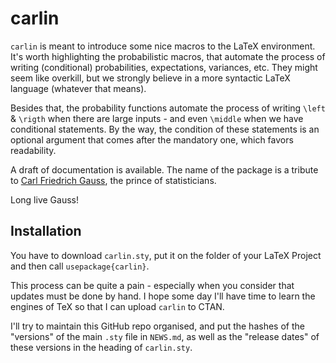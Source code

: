 # carlin

`carlin` is meant to introduce some nice macros to the LaTeX environment. It's worth highlighting the probabilistic macros, that automate the process of writing (conditional) probabilities, expectations, variances, etc. They might seem like overkill, but we strongly believe in a more syntactic LaTeX language (whatever that means).

Besides that, the probability functions automate the process of writing `\left` & `\rigth` when there are large inputs - and even `\middle` when we have conditional statements. By the way, the condition of these statements is an optional argument that comes after the mandatory one, which favors readability.

A draft of documentation is available. The name of the package is a tribute to [Carl Friedrich Gauss](https://pt.wikipedia.org/wiki/Carl_Friedrich_Gauss), the prince of statisticians.

Long live Gauss!

## Installation
You have to download `carlin.sty`, put it on the folder of your LaTeX Project and then call `usepackage{carlin}`.

This process can be quite a pain - especially when you consider that updates must be done by hand. I hope some day I'll have time to learn the engines of TeX so that I can upload `carlin` to CTAN.

I'll try to maintain this GitHub repo organised, and put the hashes of the "versions" of the main `.sty` file in `NEWS.md`, as well as the "release dates" of these versions in the heading of `carlin.sty`.
